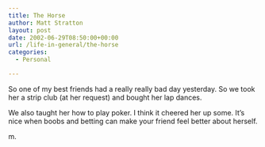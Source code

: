 ```yaml
---
title: The Horse
author: Matt Stratton
layout: post
date: 2002-06-29T08:50:00+00:00
url: /life-in-general/the-horse
categories:
  - Personal

---
```

So one of my best friends had a really really bad day yesterday. So we took her a strip club (at her request) and bought her lap dances.

We also taught her how to play poker. I think it cheered her up some. It&#8217;s nice when boobs and betting can make your friend feel better about herself.

m.